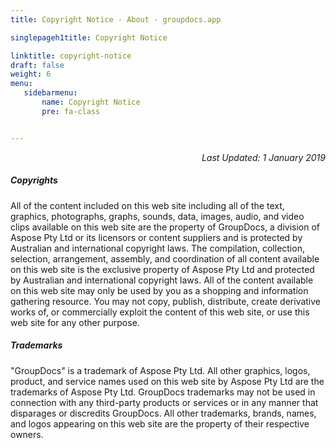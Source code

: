 ```yaml
---
title: Copyright Notice - About - groupdocs.app

singlepageh1title: Copyright Notice

linktitle: copyright-notice
draft: false
weight: 6
menu:
   sidebarmenu: 
       name: Copyright Notice
       pre: fa-class


---
```


<div class="box1">
<p style="text-align: right;"><em>Last Updated: 1 January 2019</em></p>


##### Copyrights

All of the content included on this web site including all of the text, graphics, photographs, graphs, sounds, data, images, audio, and video clips available on this web site are the property of GroupDocs, a division of Aspose Pty Ltd or its licensors or content suppliers and is protected by Australian and international copyright laws. The compilation, collection, selection, arrangement, assembly, and coordination of all content available on this web site is the exclusive property of Aspose Pty Ltd and protected by Australian and international copyright laws. All of the content available on this web site may only be used by you as a shopping and information gathering resource. You may not copy, publish, distribute, create derivative works of, or commercially exploit the content of this web site, or use this web site for any other purpose.

 </div><div class="box1">
 
 ##### Trademarks

"GroupDocs" is a trademark of Aspose Pty Ltd. All other graphics, logos, product, and service names used on this web site by Aspose Pty Ltd are the trademarks of Aspose Pty Ltd. GroupDocs trademarks may not be used in connection with any third-party products or services or in any manner that disparages or discredits GroupDocs. All other trademarks, brands, names, and logos appearing on this web site are the property of their respective owners.

</div>